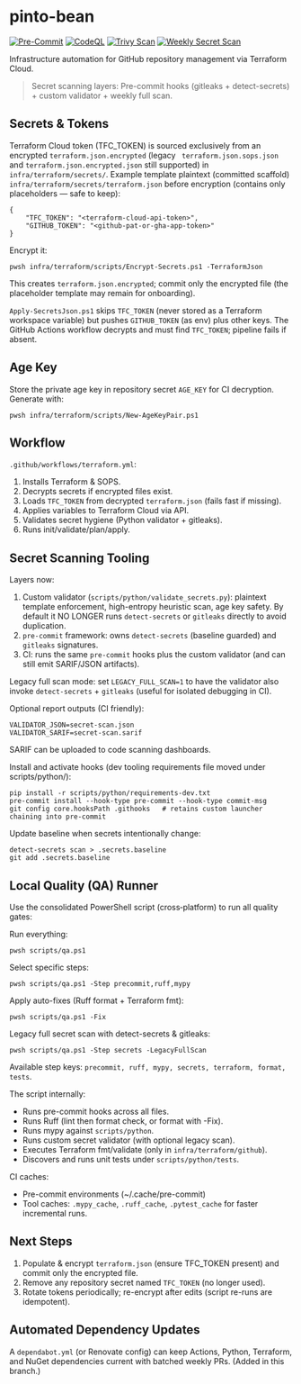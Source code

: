 # pinto-bean

[![Pre-Commit](https://github.com/GiantCroissant-Lunar/pinto-bean/actions/workflows/pre-commit.yml/badge.svg)](https://github.com/GiantCroissant-Lunar/pinto-bean/actions/workflows/pre-commit.yml)
[![CodeQL](https://github.com/GiantCroissant-Lunar/pinto-bean/actions/workflows/codeql.yml/badge.svg)](https://github.com/GiantCroissant-Lunar/pinto-bean/actions/workflows/codeql.yml)
[![Trivy Scan](https://github.com/GiantCroissant-Lunar/pinto-bean/actions/workflows/trivy.yml/badge.svg)](https://github.com/GiantCroissant-Lunar/pinto-bean/actions/workflows/trivy.yml)
[![Weekly Secret Scan](https://github.com/GiantCroissant-Lunar/pinto-bean/actions/workflows/weekly-secret-scan.yml/badge.svg)](https://github.com/GiantCroissant-Lunar/pinto-bean/actions/workflows/weekly-secret-scan.yml)

Infrastructure automation for GitHub repository management via Terraform Cloud.

> Secret scanning layers: Pre-commit hooks (gitleaks + detect-secrets) + custom validator + weekly full scan.

## Secrets & Tokens

Terraform Cloud token (TFC_TOKEN) is sourced exclusively from an encrypted `terraform.json.encrypted` (legacy `
terraform.json.sops.json` and `terraform.json.encrypted.json` still supported) in `infra/terraform/secrets/`.
Example template plaintext (committed scaffold) `infra/terraform/secrets/terraform.json` before encryption (contains only placeholders — safe to keep):
```
{
	"TFC_TOKEN": "<terraform-cloud-api-token>",
	"GITHUB_TOKEN": "<github-pat-or-gha-app-token>"
}
```
Encrypt it:
```
pwsh infra/terraform/scripts/Encrypt-Secrets.ps1 -TerraformJson
```
This creates `terraform.json.encrypted`; commit only the encrypted file (the placeholder template may remain for onboarding).

`Apply-SecretsJson.ps1` skips `TFC_TOKEN` (never stored as a Terraform workspace variable) but pushes `GITHUB_TOKEN` (as env) plus other keys. The GitHub Actions workflow decrypts and must find `TFC_TOKEN`; pipeline fails if absent.

## Age Key

Store the private age key in repository secret `AGE_KEY` for CI decryption. Generate with:
```
pwsh infra/terraform/scripts/New-AgeKeyPair.ps1
```

## Workflow

`.github/workflows/terraform.yml`:
1. Installs Terraform & SOPS.
2. Decrypts secrets if encrypted files exist.
3. Loads `TFC_TOKEN` from decrypted `terraform.json` (fails fast if missing).
4. Applies variables to Terraform Cloud via API.
5. Validates secret hygiene (Python validator + gitleaks).
6. Runs init/validate/plan/apply.

## Secret Scanning Tooling

Layers now:
1. Custom validator (`scripts/python/validate_secrets.py`): plaintext template enforcement, high-entropy heuristic scan, age key safety. By default it NO LONGER runs `detect-secrets` or `gitleaks` directly to avoid duplication.
2. `pre-commit` framework: owns `detect-secrets` (baseline guarded) and `gitleaks` signatures.
3. CI: runs the same `pre-commit` hooks plus the custom validator (and can still emit SARIF/JSON artifacts).

Legacy full scan mode: set `LEGACY_FULL_SCAN=1` to have the validator also invoke `detect-secrets` + `gitleaks` (useful for isolated debugging in CI).

Optional report outputs (CI friendly):
```
VALIDATOR_JSON=secret-scan.json
VALIDATOR_SARIF=secret-scan.sarif
```
SARIF can be uploaded to code scanning dashboards.

Install and activate hooks (dev tooling requirements file moved under scripts/python/):
```
pip install -r scripts/python/requirements-dev.txt
pre-commit install --hook-type pre-commit --hook-type commit-msg
git config core.hooksPath .githooks   # retains custom launcher chaining into pre-commit
```

Update baseline when secrets intentionally change:
```
detect-secrets scan > .secrets.baseline
git add .secrets.baseline
```

## Local Quality (QA) Runner

Use the consolidated PowerShell script (cross‑platform) to run all quality gates:

Run everything:
```
pwsh scripts/qa.ps1
```

Select specific steps:
```
pwsh scripts/qa.ps1 -Step precommit,ruff,mypy
```

Apply auto-fixes (Ruff format + Terraform fmt):
```
pwsh scripts/qa.ps1 -Fix
```

Legacy full secret scan with detect-secrets & gitleaks:
```
pwsh scripts/qa.ps1 -Step secrets -LegacyFullScan
```

Available step keys: `precommit, ruff, mypy, secrets, terraform, format, tests`.

The script internally:
- Runs pre-commit hooks across all files.
- Runs Ruff (lint then format check, or format with -Fix).
- Runs mypy against `scripts/python`.
- Runs custom secret validator (with optional legacy scan).
- Executes Terraform fmt/validate (only in `infra/terraform/github`).
- Discovers and runs unit tests under `scripts/python/tests`.

CI caches:
- Pre-commit environments (~/.cache/pre-commit)
- Tool caches: `.mypy_cache`, `.ruff_cache`, `.pytest_cache` for faster incremental runs.

## Next Steps

1. Populate & encrypt `terraform.json` (ensure TFC_TOKEN present) and commit only the encrypted file.
2. Remove any repository secret named `TFC_TOKEN` (no longer used).
3. Rotate tokens periodically; re-encrypt after edits (script re-runs are idempotent).

## Automated Dependency Updates

A `dependabot.yml` (or Renovate config) can keep Actions, Python, Terraform, and NuGet dependencies current with
batched weekly PRs. (Added in this branch.)
